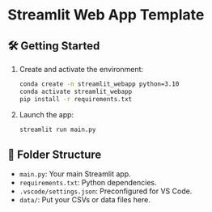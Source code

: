 # Streamlit Web App Template

## 🛠️ Getting Started

1. Create and activate the environment:
   ```bash
   conda create -n streamlit_webapp python=3.10
   conda activate streamlit_webapp
   pip install -r requirements.txt
   ```

2. Launch the app:
   ```bash
   streamlit run main.py
   ```

## 📁 Folder Structure

- `main.py`: Your main Streamlit app.
- `requirements.txt`: Python dependencies.
- `.vscode/settings.json`: Preconfigured for VS Code.
- `data/`: Put your CSVs or data files here.
